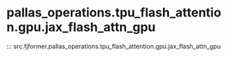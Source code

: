 # pallas_operations.tpu_flash_attention.gpu.jax_flash_attn_gpu
::: src.fjformer.pallas_operations.tpu_flash_attention.gpu.jax_flash_attn_gpu